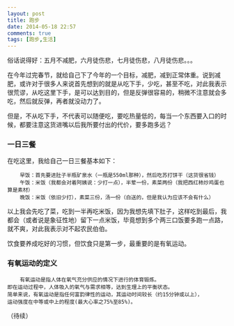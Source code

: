 ```yaml
---
layout: post
title: 跑步
date: 2014-05-18 22:57
comments: true
tags: [跑步,生活]
---
```

俗话说得好：五月不减肥，六月徒伤悲，七月徒伤悲，八月徒伤悲。。。

在今年过完春节，就给自己下了今年的一个目标，减肥，减到正常体重。说到减肥，或许对于很多人来说首先想到的就是从吃下手，少吃，甚至不吃，对此我表示很荒谬，从吃这里下手，是可以达到目的，但是反弹很容易的，稍微不注意就会多吃，然后就反弹，再者就没动力了。

但是，不从吃下手，不代表可以随便吃，要吃热量低的，每当一个东西要入口的时候，都要注意这货进嘴以后我所要付出的代价，要多跑多远？


### 一日三餐

在吃这里，我给自己一日三餐基本如下：


```
	早饭：首先要进肚子半瓶矿泉水（一瓶是550ml那种），然后吃苏打饼干（这货很省钱）
	午饭：米饭（我都会对着阿姨说：少打一点），半荤一份，素菜两份（我把西红柿炒鸡蛋也算是素材）
	晚饭：米饭（依旧少打），素菜三份，汤一份（白送的，但是我认为应该不会有什么）

```

以上我会先吃了菜，吃到一半再吃米饭，因为我想先填下肚子，这样吃到最后，我都会（或者说是象征性地）留下一点米饭，毕竟想到多个两三口饭要多跑一点路，就不爽，对此我表示对不起农民伯伯。

饮食要养成吃好的习惯，但饮食只是第一步，最重要的是有氧运动。

### 有氧运动的定义

```
	有氧运动是指人体在氧气充分供应的情况下进行的体育锻炼。
即在运动过程中，人体吸入的氧气与需求相等，达到生理上的平衡状态。
简单来说，有氧运动是指任何富韵律性的运动，其运动时间较长（约15分钟或以上），
运动强度在中等或中上的程度(最大心率之75%至85%)。

```

（待续）

